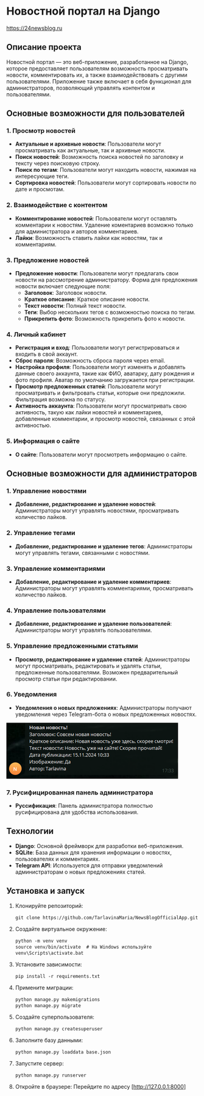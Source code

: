 # Новостной портал на Django

https://24newsblog.ru

## Описание проекта

Новостной портал — это веб-приложение, разработанное на Django, которое предоставляет пользователям возможность просматривать новости, комментировать их, а также взаимодействовать с другими пользователями. Приложение также включает в себя функционал для администраторов, позволяющий управлять контентом и пользователями.

## Основные возможности для пользователей

### 1. Просмотр новостей
- **Актуальные и архивные новости**: Пользователи могут просматривать как актуальные, так и архивные новости.
- **Поиск новостей**: Возможность поиска новостей по заголовку и тексту через поисковую строку.
- **Поиск по тегам**: Пользователи могут находить новости, нажимая на интересующие теги.
- **Сортировка новостей**: Пользователи могут сортировать новости по дате и просмотам.

### 2. Взаимодействие с контентом
- **Комментирование новостей**: Пользователи могут оставлять комментарии к новостям. Удаление коментариев возможно только для администратора и авторов комментариев.
- **Лайки**: Возможность ставить лайки как новостям, так и комментариям. 

### 3. Предложение новостей
- **Предложение новости**: Пользователи могут предлагать свои новости на рассмотрение администратору. Форма для предложения новости включает следующие поля:
  - **Заголовок**: Заголовок новости.
  - **Краткое описание**: Краткое описание новости.
  - **Текст новости**: Полный текст новости.
  - **Теги**: Выбор нескольких тегов с возможностью поиска по тегам.
  - **Прикрепить фото**: Возможность прикрепить фото к новости.

### 4. Личный кабинет
- **Регистрация и вход**: Пользователи могут регистрироваться и входить в свой аккаунт.
- **Сброс пароля**: Возможность сброса пароля через email.
- **Настройка профиля**: Пользователи могут изменять и добавлять данные своего аккаунта, такие как ФИО, аватарку, дату рождения и фото профиля. Аватар по умолчанию загружается при регистрации.
- **Просмотр предложенных статей**: Пользователи могут просматривать и фильтровать статьи, которые они предложили. Фильтрация возможна по статусу.
- **Активность аккаунта**: Пользователи могут просматривать свою активность, такую как лайки новостей и комментариев, добавленные комментарии, и просмотр новостей, связанных с этой активностью.

### 5. Информация о сайте
- **О сайте**: Пользователи могут просмотреть информацию о сайте.

## Основные возможности для администраторов

### 1. Управление новостями
- **Добавление, редактирование и удаление новостей**: Администраторы могут управлять новостями, просматривать количество лайков.

### 2. Управление тегами
- **Добавление, редактирование и удаление тегов**: Администраторы могут управлять тегами, связанными с новостями.

### 3. Управление комментариями
- **Добавление, редактирование и удаление комментариев**: Администраторы могут управлять комментариями, просматривать количество лайков.

### 4. Управление пользователями
- **Добавление, редактирование и удаление пользователей**: Администраторы могут управлять пользователями.

### 5. Управление предложенными статьями
- **Просмотр, редактирование и удаление статей**: Администраторы могут просматривать, редактировать и удалять статьи, предложенные пользователями. Возможен предварительный просмотр статьи при редактировании.

### 6. Уведомления
- **Уведомления о новых предложениях**: Администраторы получают уведомления через Telegram-бота о новых предложенных новостях.

![Локальное изображение](TelegramBot.png)

### 7. Русифицированная панель администратора
- **Руссификация**: Панель администратора полностью русифицирована для удобства использования.

## Технологии
- **Django**: Основной фреймворк для разработки веб-приложения.
- **SQLite**: База данных для хранения информации о новостях, пользователях и комментариях.
- **Telegram API**: Используется для отправки уведомлений администраторам о новых предложениях статей.

## Установка и запуск

1. Клонируйте репозиторий:
   ```
   git clone https://github.com/TarlavinaMaria/NewsBlogOfficialApp.git
   ```

2. Создайте виртуальное окружение:
   ```
   python -m venv venv
   source venv/bin/activate  # На Windows используйте venv\Scripts\activate.bat
   ```

3. Установите зависимости:
   ```
   pip install -r requirements.txt
   ```

4. Примените миграции:
   ```
   python manage.py makemigrations
   python manage.py migrate
   ```

5. Создайте суперпользователя:
   ```
   python manage.py createsuperuser
   ```

6. Заполните базу данными:
   ```
   python manage.py loaddata base.json
   ```

7. Запустите сервер:
   ```
   python manage.py runserver
   ```

8. Откройте в браузере:
   Перейдите по адресу [http://127.0.0.1:8000]

